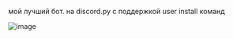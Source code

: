 мой лучший бот. на discord.py c поддержкой user install команд

![image](https://github.com/gaips1/gipsobob/assets/50048569/2deec384-09ea-4786-b224-126b939046d2)
